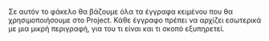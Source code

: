 Σε αυτόν το φάκελο θα βάζουμε όλα τα έγγραφα κειμένου που θα χρησιμοποιήσουμε στο Project.
Κάθε έγγραφο πρέπει να αρχίζει εσωτερικά με μια μικρή περιγραφή, για του τι είναι και τι σκοπό εξυπηρετεί.